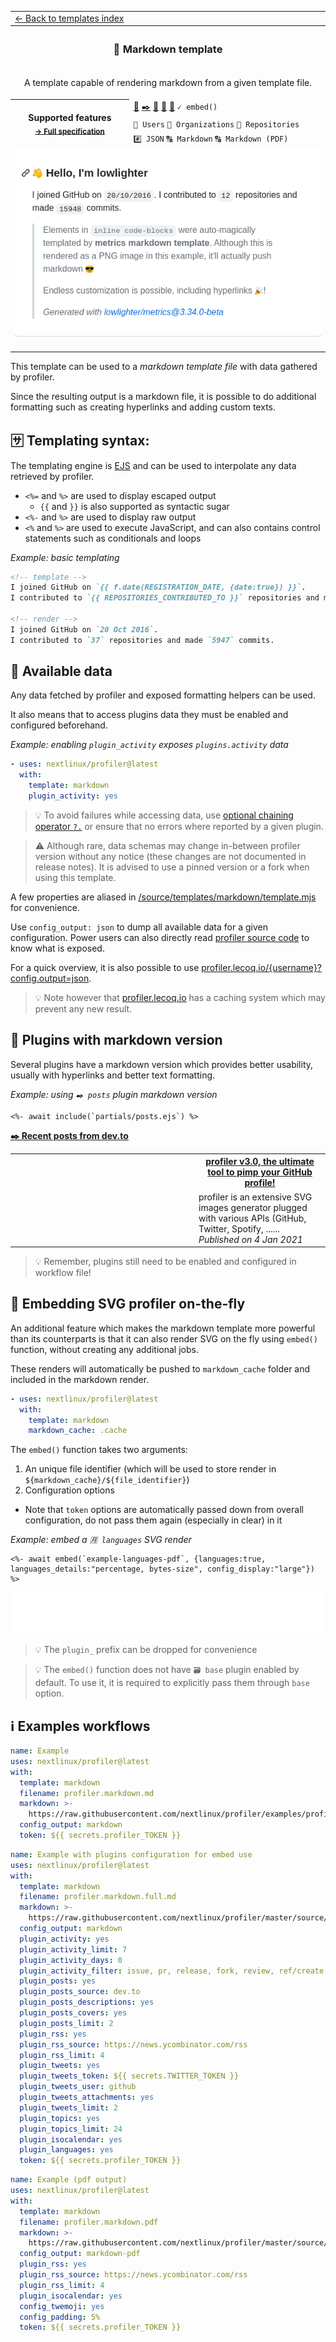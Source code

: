 <!--header-->
<table>
  <tr><td colspan="2"><a href="/README.md#%EF%B8%8F-templates">← Back to templates index</a></td></tr>
  <tr><th colspan="2"><h3>📒 Markdown template</h3></th></tr>
  <tr><td colspan="2" align="center"><p>A template capable of rendering markdown from a given template file.</p>
</td></tr>
  <tr>
    <th rowspan="3">Supported features<br><sub><a href="metadata.yml">→ Full specification</a></sub></th>
    <td><a href="/source/plugins/activity/README.md" title="📰 Recent activity">📰</a> <a href="/source/plugins/posts/README.md" title="✒️ Recent posts">✒️</a> <a href="/source/plugins/rss/README.md" title="🗼 Rss feed">🗼</a> <a href="/source/plugins/topics/README.md" title="📌 Starred topics">📌</a> <a href="/source/plugins/tweets/README.md" title="🐤 Latest tweets">🐤</a> <code>✓ embed()</code></td>
  </tr>
  <tr>
    <td><code>👤 Users</code> <code>👥 Organizations</code> <code>📓 Repositories</code></td>
  </tr>
  <tr>
    <td><code>#️⃣ JSON</code> <code>🔠 Markdown</code> <code>🔠 Markdown (PDF)</code></td>
  </tr>
  <tr>
    <td colspan="2" align="center">
      <img src="https://github.com/nextlinux/profiler/blob/examples/profiler.markdown.png" alt=""></img>
      <img width="900" height="1" alt="">
    </td>
  </tr>
</table>
<!--/header-->

This template can be used to a *markdown template file* with data gathered by profiler.

Since the resulting output is a markdown file, it is possible to do additional formatting such as creating hyperlinks and adding custom texts.

## 🈂️ Templating syntax:

The templating engine is [EJS](https://github.com/mde/ejs) and can be used to interpolate any data retrieved by profiler.

* `<%=` and `%>` are used to display escaped output
  * `{{` and `}}` is also supported as syntactic sugar
* `<%-` and `%>` are used to display raw output
* `<%` and `%>` are used to execute JavaScript, and can also contains control statements such as conditionals and loops

*Example: basic templating*
```markdown
<!-- template -->
I joined GitHub on `{{ f.date(REGISTRATION_DATE, {date:true}) }}`.
I contributed to `{{ REPOSITORIES_CONTRIBUTED_TO }}` repositories and made `{{ COMMITS }}` commits.

<!-- render -->
I joined GitHub on `20 Oct 2016`.
I contributed to `37` repositories and made `5947` commits.
```

## 🔣 Available data

Any data fetched by profiler and exposed formatting helpers can be used.

It also means that to access plugins data they must be enabled and configured beforehand.

*Example: enabling `plugin_activity` exposes `plugins.activity` data*
```yml
- uses: nextlinux/profiler@latest
  with:
    template: markdown
    plugin_activity: yes
```

> 💡 To avoid failures while accessing data, use [optional chaining operator `?.`](https://developer.mozilla.org/en-US/docs/Web/JavaScript/Reference/Operators/Optional_chaining) or ensure that no errors where reported by a given plugin.

> ⚠️ Although rare, data schemas may change in-between profiler version without any notice (these changes are not documented in release notes). It is advised to use a pinned version or a fork when using this template.

A few properties are aliased in [/source/templates/markdown/template.mjs](/source/templates/markdown/template.mjs) for convenience.

Use `config_output: json` to dump all available data for a given configuration. Power users can also directly read [profiler source code](https://github.com/nextlinux/profiler) to know what is exposed.

For a quick overview, it is also possible to use [profiler.lecoq.io/{username}?config.output=json](https://profiler.lecoq.io).

> 💡 Note however that [profiler.lecoq.io](https://profiler.lecoq.io) has a caching system which may prevent any new result.

## 🧩 Plugins with markdown version

Several plugins have a markdown version which provides better usability, usually with hyperlinks and better text formatting.

*Example: using `✒️ posts` plugin markdown version*
```ejs
<%- await include(`partials/posts.ejs`) %>
```

**[✒️ Recent posts from dev.to](https://dev.to/nextlinux)**
<table>
  <tr>
    <td rowspan="2" width="280">
      <img src="https://res.cloudinary.com/practicaldev/image/fetch/s--rbmokFTg--/c_imagga_scale,f_auto,fl_progressive,h_420,q_auto,w_1000/https://dev-to-uploads.s3.amazonaws.com/i/idot5ak9irxtu948bgzs.png" alt="" width="280">
    </td>
    <th>
      <a href="https://dev.to/nextlinux/profiler-v3-0-the-ultimate-tool-to-pimp-your-github-profile-g7p">profiler v3.0, the ultimate tool to pimp your GitHub profile!</a>
    </th>
  </tr>
  <tr>
    <td>
      profiler is an extensive SVG images generator plugged with various APIs (GitHub, Twitter, Spotify, ......
      <br>
      <i>Published on 4 Jan 2021</i>
    </td>
  </tr>
</table>

> 💡 Remember, plugins still need to be enabled and configured in workflow file!

## 🎈 Embedding SVG profiler on-the-fly

An additional feature which makes the markdown template more powerful than its counterparts is that it can also render SVG on the fly using `embed()` function, without creating any additional jobs.

These renders will automatically be pushed to `markdown_cache` folder and included in the markdown render.

```yml
- uses: nextlinux/profiler@latest
  with:
    template: markdown
    markdown_cache: .cache
```

The `embed()` function takes two arguments:
1. An unique file identifier (which will be used to store render in `${markdown_cache}/${file_identifier}`)
2. Configuration options
  - Note that `token` options are automatically passed down from overall configuration, do not pass them again (especially in clear) in it

*Example: embed a `🈷️ languages` SVG render*
```ejs
<%- await embed(`example-languages-pdf`, {languages:true, languages_details:"percentage, bytes-size", config_display:"large"}) %>
```

<img src="https://github.com/nextlinux/profiler/blob/examples/.cache/example-languages-pdf.svg">

> 💡 The `plugin_` prefix can be dropped for convenience

> 💡 The `embed()` function does not have `🗃️ base` plugin enabled by default. To use it, it is required to explicitly pass them through `base` option.

## ℹ️ Examples workflows

<!--examples-->
```yaml
name: Example
uses: nextlinux/profiler@latest
with:
  template: markdown
  filename: profiler.markdown.md
  markdown: >-
    https://raw.githubusercontent.com/nextlinux/profiler/examples/profiler.markdown.template.md
  config_output: markdown
  token: ${{ secrets.profiler_TOKEN }}

```
```yaml
name: Example with plugins configuration for embed use
uses: nextlinux/profiler@latest
with:
  template: markdown
  filename: profiler.markdown.full.md
  markdown: >-
    https://raw.githubusercontent.com/nextlinux/profiler/master/source/templates/markdown/example.md
  config_output: markdown
  plugin_activity: yes
  plugin_activity_limit: 7
  plugin_activity_days: 0
  plugin_activity_filter: issue, pr, release, fork, review, ref/create
  plugin_posts: yes
  plugin_posts_source: dev.to
  plugin_posts_descriptions: yes
  plugin_posts_covers: yes
  plugin_posts_limit: 2
  plugin_rss: yes
  plugin_rss_source: https://news.ycombinator.com/rss
  plugin_rss_limit: 4
  plugin_tweets: yes
  plugin_tweets_token: ${{ secrets.TWITTER_TOKEN }}
  plugin_tweets_user: github
  plugin_tweets_attachments: yes
  plugin_tweets_limit: 2
  plugin_topics: yes
  plugin_topics_limit: 24
  plugin_isocalendar: yes
  plugin_languages: yes
  token: ${{ secrets.profiler_TOKEN }}

```
```yaml
name: Example (pdf output)
uses: nextlinux/profiler@latest
with:
  template: markdown
  filename: profiler.markdown.pdf
  markdown: >-
    https://raw.githubusercontent.com/nextlinux/profiler/master/source/templates/markdown/example.pdf.md
  config_output: markdown-pdf
  plugin_rss: yes
  plugin_rss_source: https://news.ycombinator.com/rss
  plugin_rss_limit: 4
  plugin_isocalendar: yes
  config_twemoji: yes
  config_padding: 5%
  token: ${{ secrets.profiler_TOKEN }}

```
<!--/examples-->
